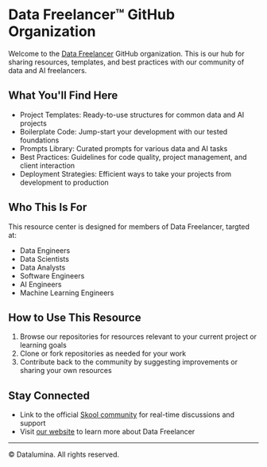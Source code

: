 # Data Freelancer™ GitHub Organization

Welcome to the [Data Freelancer](https://www.skool.com/data-freelancer/) GitHub organization. This is our hub for sharing resources, templates, and best practices with our community of data and AI freelancers.

## What You'll Find Here

- Project Templates: Ready-to-use structures for common data and AI projects
- Boilerplate Code: Jump-start your development with our tested foundations
- Prompts Library: Curated prompts for various data and AI tasks
- Best Practices: Guidelines for code quality, project management, and client interaction
- Deployment Strategies: Efficient ways to take your projects from development to production

## Who This Is For

This resource center is designed for members of Data Freelancer, targted at: 
- Data Engineers
- Data Scientists
- Data Analysts
- Software Engineers
- AI Engineers
- Machine Learning Engineers

## How to Use This Resource

1. Browse our repositories for resources relevant to your current project or learning goals
2. Clone or fork repositories as needed for your work
3. Contribute back to the community by suggesting improvements or sharing your own resources

## Stay Connected

- Link to the official [Skool community](https://www.skool.com/data-freelancer/) for real-time discussions and support
- Visit [our website](https://www.datalumina.com/data-freelancer) to learn more about Data Freelancer

---

© Datalumina. All rights reserved.
